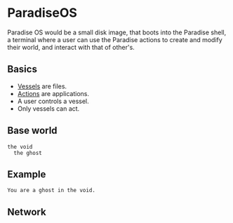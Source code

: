 # ParadiseOS

Paradise OS would be a small disk image, that boots into the Paradise shell, a terminal where a user can use the Paradise actions to create and modify their world, and interact with that of other's.

## Basics
- [Vessels](https://github.com/hundredrabbits/Paradise/blob/master/desktop/server/vessel.js) are files.
- [Actions](https://github.com/hundredrabbits/Paradise/blob/master/desktop/server/vessel.js) are applications.
- A user controls a vessel.
- Only vessels can act.

## Base world

```
the void
  the ghost
```

## Example

```
You are a ghost in the void.
```

## Network

